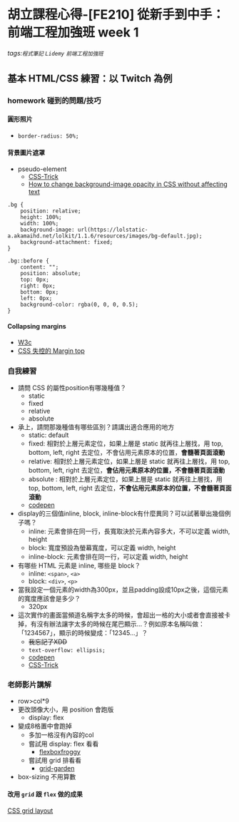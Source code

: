 # 胡立課程心得-[FE210] 從新手到中手：前端工程加強班 week 1

###### tags:`程式筆記` `Lidemy` `前端工程加強班`

## 基本 HTML/CSS 練習：以 Twitch 為例

### homework 碰到的問題/技巧

#### 圓形照片

* `border-radius: 50%;`

#### 背景圖片遮罩

* pseudo-element
  * [CSS-Trick](https://css-tricks.com/almanac/selectors/a/after-and-before/)
  * [How to change background-image opacity in CSS without affecting text](https://coder-coder.com/background-image-opacity/)

```[css]
.bg {
    position: relative;
    height: 100%;
    width: 100%;
    background-image: url(https://lolstatic-a.akamaihd.net/lolkit/1.1.6/resources/images/bg-default.jpg);
    background-attachment: fixed;
}

.bg::before {
    content: "";
    position: absolute;
    top: 0px;
    right: 0px;
    bottom: 0px;
    left: 0px;
    background-color: rgba(0, 0, 0, 0.5);
}
```

#### Collapsing margins

* [W3c](https://www.w3.org/TR/CSS2/box.html#collapsing-margins)
* [CSS 失控的 Margin top](https://wcc723.github.io/css/2016/06/08/css-margin-collapsing/)

### 自我練習

* 請問 CSS 的屬性position有哪幾種值？
  * static
  * fixed
  * relative
  * absolute
* 承上，請問那幾種值有哪些區別？請講出適合應用的地方
  * static: default
  * fixed: 相對於上層元素定位，如果上層是 static 就再往上層找，用 top, bottom, left, right 去定位，不會佔用元素原本的位置，**會髓著頁面滾動**
  * relative: 相對於上層元素定位，如果上層是 static 就再往上層找，用 top, bottom, left, right 去定位，**會佔用元素原本的位置，不會髓著頁面滾動**
  * absolute : 相對於上層元素定位，如果上層是 static 就再往上層找，用 top, bottom, left, right 去定位，**不會佔用元素原本的位置，不會髓著頁面滾動**
  * [codepen](https://codepen.io/mitour/pen/qBrRwKa?editors=1100)
* display的三個值inline, block, inline-block有什麼異同？可以試著舉出幾個例子嗎？
  * inline: 元素會排在同一行，長寬取決於元素內容多大，不可以定義 width, height
  * block: 寬度預設為螢幕寬度，可以定義 width, height
  * inline-block: 元素會排在同一行，可以定義 width, height
* 有哪些 HTML 元素是 inline, 哪些是 block？
  * inline: `<span>`, `<a>`
  * block: `<div>`, `<p>`
* 當我設定一個元素的width為300px，並且padding設成10px之後，這個元素的寬度應該會是多少？
  * 320px
* 這次實作的畫面當頻道名稱字太多的時候，會超出一格的大小或者會直接被卡掉，有沒有辦法讓字太多的時候在尾巴顯示...？例如原本名稱叫做：「1234567」，顯示的時候變成：「12345...」？
  * ~~我忘記了XDD~~
  * `text-overflow: ellipsis;`
  * [codepen](https://codepen.io/mitour/pen/GRWrVjE?editors=1100)
  * [CSS-Trick](https://css-tricks.com/almanac/properties/t/text-overflow/)

### 老師影片講解

* row>col*9
* 更改頭像大小，用 position 會跑版
  * display: flex
* 變成8格置中會跑掉
  * 多加一格沒有內容的col
  * 嘗試用 display: flex 看看
    * [flexboxfroggy](https://flexboxfroggy.com/)
  * 嘗試用 grid 排看看
    * [grid-garden](https://codepip.com/games/grid-garden/)
* box-sizing 不用算數

#### 改用 `grid` 跟 `flex` 做的成果

[CSS grid layout](https://codepen.io/mitour/pen/yLMMmbx?editors=1100)
